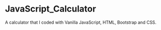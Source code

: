 # JavaScript_Calculator
A calculator that I coded with Vanilla JavaScript, HTML, Bootstrap and CSS. 
